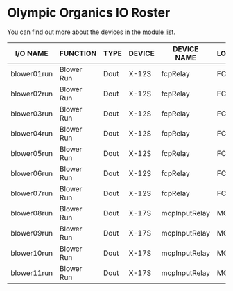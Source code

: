 # Olympic Organics IO Roster

You can find out more about the devices in the [module list][readme].

[readme]: README.md

I/O NAME          | FUNCTION        | TYPE   | DEVICE    | DEVICE NAME        | LOCATION | TERMINAL #
----------------- | --------------- | ------ | --------- | ------------------ | -------- | ----------
blower01run       | Blower Run      | Dout   | X-12S     | fcpRelay           | FCP      | 1NO
blower02run       | Blower Run      | Dout   | X-12S     | fcpRelay           | FCP      | 2NO
blower03run       | Blower Run      | Dout   | X-12S     | fcpRelay           | FCP      | 3NO
blower04run       | Blower Run      | Dout   | X-12S     | fcpRelay           | FCP      | 4NO
blower05run       | Blower Run      | Dout   | X-12S     | fcpRelay           | FCP      | 5NO
blower06run       | Blower Run      | Dout   | X-12S     | fcpRelay           | FCP      | 6NO
blower07run       | Blower Run      | Dout   | X-12S     | fcpRelay           | FCP      | 7NO
blower08run       | Blower Run      | Dout   | X-17S     | mcpInputRelay      | MCP      | 1B
blower09run       | Blower Run      | Dout   | X-17S     | mcpInputRelay      | MCP      | 2B
blower10run       | Blower Run      | Dout   | X-17S     | mcpInputRelay      | MCP      | 3B
blower11run       | Blower Run      | Dout   | X-17S     | mcpInputRelay      | MCP      | 4B
